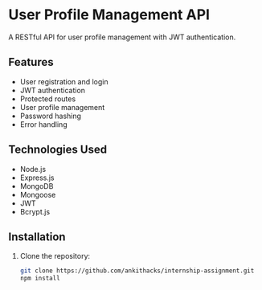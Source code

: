 # User Profile Management API

A RESTful API for user profile management with JWT authentication.

## Features

- User registration and login
- JWT authentication
- Protected routes
- User profile management
- Password hashing
- Error handling

## Technologies Used

- Node.js
- Express.js
- MongoDB
- Mongoose
- JWT
- Bcrypt.js

## Installation

1. Clone the repository:
   ```bash
   git clone https://github.com/ankithacks/internship-assignment.git
   npm install
   
